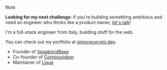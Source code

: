 > [!NOTE]
> **Looking for my next challenge**: if you're building something ambitious and need an engineer who thinks like a product owner, [let's talk](mailto:simone@simonecervini.dev)!

I'm a full-stack engineer from Italy, building stuff for the web.

You can check out my portfolio at [simonecervini.dev](https://simonecervini.dev).

- Founder of [VagabondBase](https://vagabondbase.com)
- Co-founder of [Compoundeer](https://compoundeer.com)
- Maintainer of [Liqua](https://github.com/simonecervini/liquachat)
